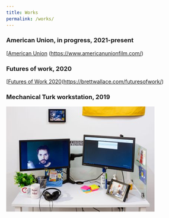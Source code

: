 ```yaml
---
title: Works
permalink: /works/
---
```



### American Union, in progress, 2021-present
[[American Union](docs/assets/american-union-film-2021-001-web.jpg) (https://www.americanunionfilm.com/)

### Futures of work, 2020
[[Futures of Work 2020](docs/assets/futures-of-work-2020-001-web.jpg)(https://brettwallace.com/futuresofwork/)

### Mechanical Turk workstation, 2019
![Mechanical Turk workstation, 2019](docs/assets/mechanical-turk-workstation-2019-002-web.jpg)